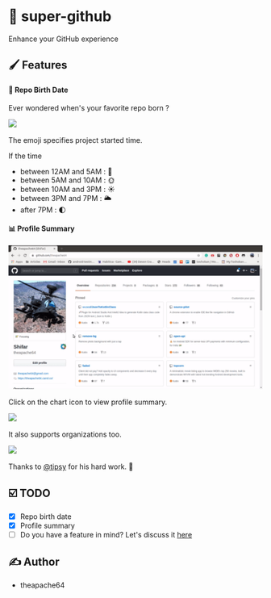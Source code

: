 # :rocket: super-github

Enhance your GitHub experience

## :paintbrush: Features

#### :baby_bottle: Repo Birth Date
Ever wondered when's your favorite repo born ?

![](https://i.imgur.com/jtbQWHz.png)

The emoji specifies project started time.

If the time

- between 12AM and 5AM : 🌙
- between 5AM and 10AM : 🌞
- between 10AM and 3PM : ☀️
- between 3PM and 7PM : 🌥
- after 7PM :  🌓

#### :bar_chart: Profile Summary

![](extras/profile-summary-demo.gif)

Click on the chart icon to view profile summary.

![](https://i.imgur.com/KfRyc7y.png)

It also supports organizations too.

![](https://i.imgur.com/cpkP1OY.png)

Thanks to [@tipsy](https://github.com/tipsy/profile-summary-for-github) for his hard work. :hugs:

## :ballot_box_with_check: TODO

- [x] Repo birth date
- [x] Profile summary
- [ ] Do you have a feature in mind? Let's discuss it [here](https://github.com/theapache64/super-github/issues/new?labels=enhancement)

## :writing_hand: Author

- theapache64